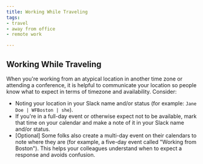 ```yaml
---
title: Working While Traveling
tags:
- travel
- away from office
- remote work

---
```


## Working While Traveling

When you're working from an atypical location in another time zone or attending a conference, it is helpful to communicate
your location so people know what to expect in terms of timezone and availability. Consider:
- Noting your location in your Slack name and/or status (for example: `Jane Doe | WFBoston | she`).
- If you're in a full-day event or otherwise expect not to be available, mark that time on your calendar and make a note 
of it in your Slack name and/or status.
- [Optional] Some folks also create a multi-day event on their calendars to note where they are (for example, a five-day
event called "Working from Boston"). This helps your colleagues understand when to expect a response and avoids confusion.
